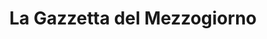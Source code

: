 ---
title: "La Gazzetta del Mezzogiorno"
year: 2019
link: "https://triggiano-api.municipiumapp.it/s3/7460/allegati/articolo-gazzetta-del-mezzogiorno-del-27-09-2022.pdf"
draft: False
---
